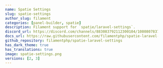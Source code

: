 ```yaml
---
name: Spatie Settings
slug: spatie-settings
author_slug: filament
categories: [panel-builder, spatie]
description: Filament support for `spatie/laravel-settings`.
discord_url: https://discord.com/channels/883083792112300104/1080807837833384017
docs_url: https://raw.githubusercontent.com/filamentphp/spatie-laravel-settings-plugin/3.x/README.md
github_repository: filamentphp/spatie-laravel-settings
has_dark_theme: true
has_translations: true
image: spatie-settings.png
versions: [2, 3]
---
```

